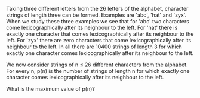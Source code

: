 Taking three different letters from the 26 letters of the alphabet, character strings of length three can be formed.
Examples are 'abc', 'hat' and 'zyx'.
When we study these three examples we see that for 'abc' two characters come lexicographically after its neighbour to the left.
For 'hat' there is exactly one character that comes lexicographically after its neighbour to the left.
For 'zyx' there are zero characters that come lexicographically after its neighbour to the left.
In all there are 10400 strings of length 3 for which exactly one character comes lexicographically after its neighbour to the left.

We now consider strings of n ≤ 26 different characters from the alphabet.
For every n, p(n) is the number of strings of length n for which exactly one character comes lexicographically after its neighbour to the left.

What is the maximum value of p(n)?
